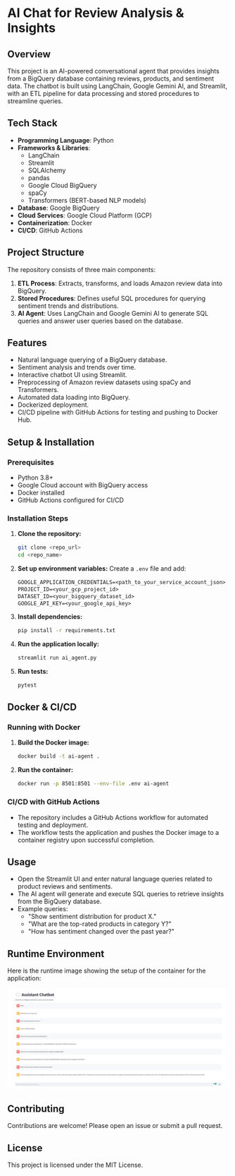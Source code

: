 # AI Chat for Review Analysis & Insights

## Overview
This project is an AI-powered conversational agent that provides insights from a BigQuery database containing reviews, products, and sentiment data. The chatbot is built using LangChain, Google Gemini AI, and Streamlit, with an ETL pipeline for data processing and stored procedures to streamline queries.

## Tech Stack
- **Programming Language**: Python
- **Frameworks & Libraries**:
  - LangChain
  - Streamlit
  - SQLAlchemy
  - pandas
  - Google Cloud BigQuery
  - spaCy
  - Transformers (BERT-based NLP models)
- **Database**: Google BigQuery
- **Cloud Services**: Google Cloud Platform (GCP)
- **Containerization**: Docker
- **CI/CD**: GitHub Actions

## Project Structure
The repository consists of three main components:
1. **ETL Process**: Extracts, transforms, and loads Amazon review data into BigQuery.
2. **Stored Procedures**: Defines useful SQL procedures for querying sentiment trends and distributions.
3. **AI Agent**: Uses LangChain and Google Gemini AI to generate SQL queries and answer user queries based on the database.

## Features
- Natural language querying of a BigQuery database.
- Sentiment analysis and trends over time.
- Interactive chatbot UI using Streamlit.
- Preprocessing of Amazon review datasets using spaCy and Transformers.
- Automated data loading into BigQuery.
- Dockerized deployment.
- CI/CD pipeline with GitHub Actions for testing and pushing to Docker Hub.

## Setup & Installation
### Prerequisites
- Python 3.8+
- Google Cloud account with BigQuery access
- Docker installed
- GitHub Actions configured for CI/CD

### Installation Steps
1. **Clone the repository:**
   ```sh
   git clone <repo_url>
   cd <repo_name>
   ```
2. **Set up environment variables:**
   Create a `.env` file and add:
   ```env
   GOOGLE_APPLICATION_CREDENTIALS=<path_to_your_service_account_json>
   PROJECT_ID=<your_gcp_project_id>
   DATASET_ID=<your_bigquery_dataset_id>
   GOOGLE_API_KEY=<your_google_api_key>
   ```
3. **Install dependencies:**
   ```sh
   pip install -r requirements.txt
   ```
4. **Run the application locally:**
   ```sh
   streamlit run ai_agent.py
   ```
5. **Run tests:**
   ```sh
   pytest
   ```

## Docker & CI/CD
### Running with Docker
1. **Build the Docker image:**
   ```sh
   docker build -t ai-agent .
   ```
2. **Run the container:**
   ```sh
   docker run -p 8501:8501 --env-file .env ai-agent
   ```

### CI/CD with GitHub Actions
- The repository includes a GitHub Actions workflow for automated testing and deployment.
- The workflow tests the application and pushes the Docker image to a container registry upon successful completion.

## Usage
- Open the Streamlit UI and enter natural language queries related to product reviews and sentiments.
- The AI agent will generate and execute SQL queries to retrieve insights from the BigQuery database.
- Example queries:
  - "Show sentiment distribution for product X."
  - "What are the top-rated products in category Y?"
  - "How has sentiment changed over the past year?"


## Runtime Environment

Here is the runtime image showing the setup of the container for the application:

![Runtime Image](response_example/runtime.png)



## Contributing
Contributions are welcome! Please open an issue or submit a pull request.

## License
This project is licensed under the MIT License.

